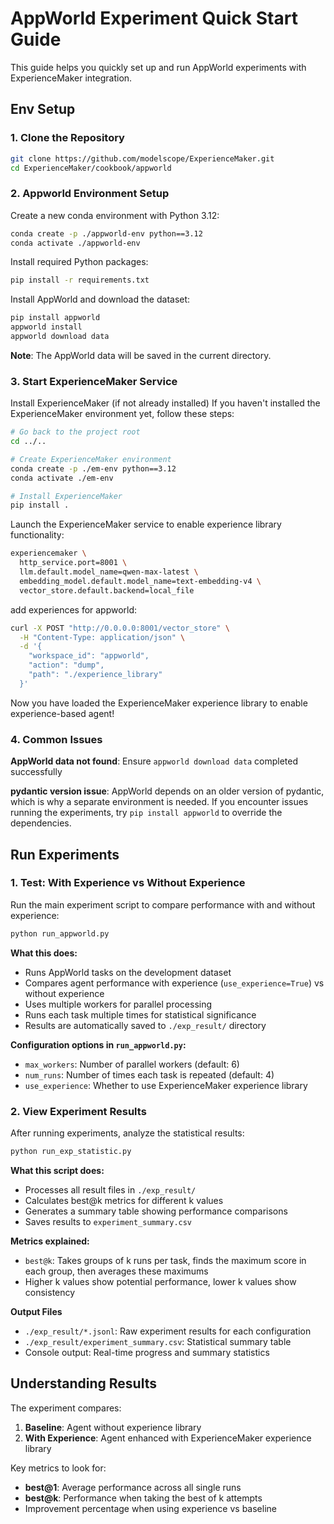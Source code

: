 # AppWorld Experiment Quick Start Guide

This guide helps you quickly set up and run AppWorld experiments with ExperienceMaker integration.

## Env Setup

### 1. Clone the Repository

```bash
git clone https://github.com/modelscope/ExperienceMaker.git
cd ExperienceMaker/cookbook/appworld
```

### 2. Appworld Environment Setup

Create a new conda environment with Python 3.12:

```bash
conda create -p ./appworld-env python==3.12
conda activate ./appworld-env
```

Install required Python packages:

```bash
pip install -r requirements.txt
```

Install AppWorld and download the dataset:

```bash
pip install appworld
appworld install
appworld download data
```

**Note**: The AppWorld data will be saved in the current directory.

### 3. Start ExperienceMaker Service

Install ExperienceMaker (if not already installed)
If you haven't installed the ExperienceMaker environment yet, follow these steps:
```bash
# Go back to the project root
cd ../..

# Create ExperienceMaker environment
conda create -p ./em-env python==3.12
conda activate ./em-env

# Install ExperienceMaker
pip install .
```

Launch the ExperienceMaker service to enable experience library functionality:

```bash
experiencemaker \
  http_service.port=8001 \
  llm.default.model_name=qwen-max-latest \
  embedding_model.default.model_name=text-embedding-v4 \
  vector_store.default.backend=local_file
```

add experiences for appworld:
```bash
curl -X POST "http://0.0.0.0:8001/vector_store" \
  -H "Content-Type: application/json" \
  -d '{
    "workspace_id": "appworld",
    "action": "dump",
    "path": "./experience_library"
  }'
```
Now you have loaded the ExperienceMaker experience library to enable experience-based agent!

### 4. Common Issues

**AppWorld data not found**: Ensure `appworld download data` completed successfully

**pydantic version issue**:  AppWorld depends on an older version of pydantic, which is why a separate environment is needed. If you encounter issues running the experiments, try `pip install appworld` to override the dependencies.



## Run Experiments

### 1. Test: With Experience vs Without Experience

Run the main experiment script to compare performance with and without experience:

```bash
python run_appworld.py
```

**What this does:**
- Runs AppWorld tasks on the development dataset
- Compares agent performance with experience (`use_experience=True`) vs without experience
- Uses multiple workers for parallel processing
- Runs each task multiple times for statistical significance
- Results are automatically saved to `./exp_result/` directory

**Configuration options in `run_appworld.py`:**
- `max_workers`: Number of parallel workers (default: 6)
- `num_runs`: Number of times each task is repeated (default: 4)
- `use_experience`: Whether to use ExperienceMaker experience library

### 2. View Experiment Results

After running experiments, analyze the statistical results:

```bash
python run_exp_statistic.py
```

**What this script does:**
- Processes all result files in `./exp_result/`
- Calculates best@k metrics for different k values
- Generates a summary table showing performance comparisons
- Saves results to `experiment_summary.csv`

**Metrics explained:**
- `best@k`: Takes groups of k runs per task, finds the maximum score in each group, then averages these maximums
- Higher k values show potential performance, lower k values show consistency

**Output Files**

- `./exp_result/*.jsonl`: Raw experiment results for each configuration
- `./exp_result/experiment_summary.csv`: Statistical summary table
- Console output: Real-time progress and summary statistics

## Understanding Results

The experiment compares:
1. **Baseline**: Agent without experience library
2. **With Experience**: Agent enhanced with ExperienceMaker experience library

Key metrics to look for:
- **best@1**: Average performance across all single runs
- **best@k**: Performance when taking the best of k attempts
- Improvement percentage when using experience vs baseline